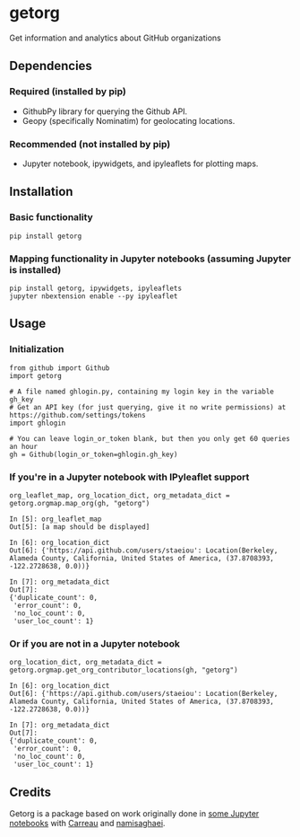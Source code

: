 # getorg
Get information and analytics about GitHub organizations

## Dependencies
### Required (installed by pip)
* GithubPy library for querying the Github API.
* Geopy (specifically Nominatim) for geolocating locations.

### Recommended (not installed by pip)
* Jupyter notebook, ipywidgets, and ipyleaflets for plotting maps.

## Installation
### Basic functionality
    pip install getorg
### Mapping functionality in Jupyter notebooks (assuming Jupyter is installed)
    pip install getorg, ipywidgets, ipyleaflets
    jupyter nbextension enable --py ipyleaflet

    

## Usage
### Initialization
    from github import Github
    import getorg
    
    # A file named ghlogin.py, containing my login key in the variable gh_key
    # Get an API key (for just querying, give it no write permissions) at https://github.com/settings/tokens
    import ghlogin
    
    # You can leave login_or_token blank, but then you only get 60 queries an hour
    gh = Github(login_or_token=ghlogin.gh_key)
    
### If you're in a Jupyter notebook with IPyleaflet support
    org_leaflet_map, org_location_dict, org_metadata_dict = getorg.orgmap.map_org(gh, "getorg")

    In [5]: org_leaflet_map
    Out[5]: [a map should be displayed]

    In [6]: org_location_dict
    Out[6]: {'https://api.github.com/users/staeiou': Location(Berkeley, Alameda County, California, United States of America, (37.8708393, -122.2728638, 0.0))}
    
    In [7]: org_metadata_dict
    Out[7]: 
    {'duplicate_count': 0,
     'error_count': 0,
     'no_loc_count': 0,
     'user_loc_count': 1}
    
### Or if you are not in a Jupyter notebook
    org_location_dict, org_metadata_dict = getorg.orgmap.get_org_contributor_locations(gh, "getorg")

    In [6]: org_location_dict
    Out[6]: {'https://api.github.com/users/staeiou': Location(Berkeley, Alameda County, California, United States of America, (37.8708393, -122.2728638, 0.0))}
    
    In [7]: org_metadata_dict
    Out[7]: 
    {'duplicate_count': 0,
     'error_count': 0,
     'no_loc_count': 0,
     'user_loc_count': 1}

## Credits
Getorg is a package based on work originally done in [some Jupyter notebooks](https://github.com/staeiou/github-analytics) with [Carreau](https://github.com/Carreau) and [namisaghaei](https://github.com/namisaghaei).
